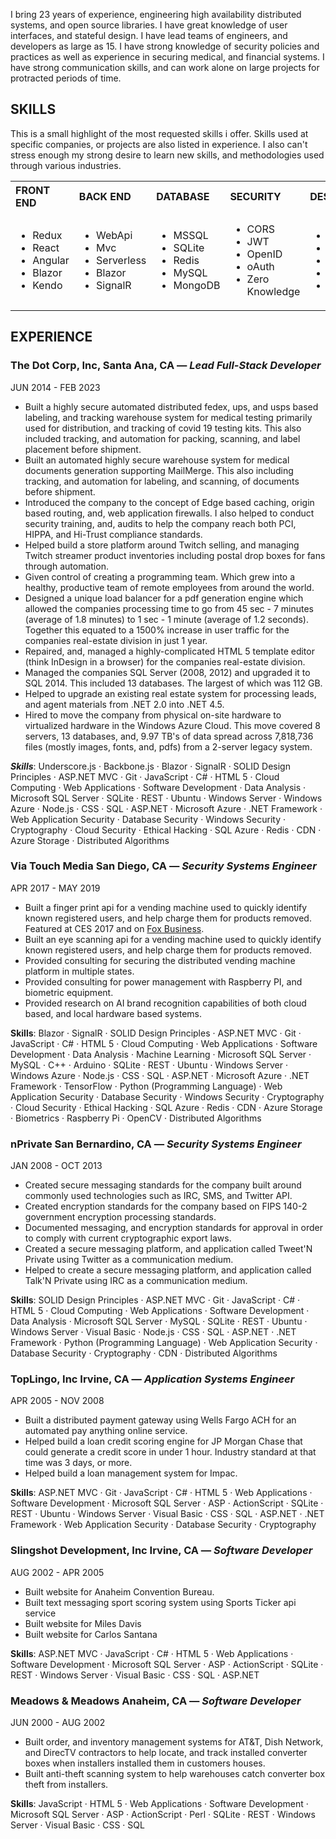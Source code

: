 <p>
I bring 23 years of experience, engineering high availability distributed systems, and open source libraries. I have great knowledge of user interfaces, and stateful design. I have lead teams of engineers, and developers as large as 15. I have strong knowledge of security policies and practices as well as experience in securing medical, and financial systems. I have strong communication skills, and can work alone on large projects for protracted periods of time.
</p>

## SKILLS

This is a small highlight of the most requested skills i offer. Skills used at specific companies, or projects are also listed in experience. I also can't stress enough my strong desire to learn new skills, and methodologies used through various industries.

<table>
  <tbody>
    <tr>
      <th align="left">FRONT END</th>
      <th align="left">BACK END</th>
      <th align="left">DATABASE</th>
      <th align="left">SECURITY</th>
      <th align="left">DESIGN</th>
    </tr>
    <tr>
      <td align="left">
         <ul>
            <li>Redux</li>
            <li>React</li>
            <li>Angular</li>
            <li>Blazor</li>
            <li>Kendo</li>
         </ul>
      </td>
      <td align="left">
         <ul>
            <li>WebApi</li>
            <li>Mvc</li>
            <li>Serverless</li>
            <li>Blazor</li>
            <li>SignalR</li>
         </ul>
      </td>
      <td align="left">
         <ul>
            <li>MSSQL</li>
            <li>SQLite</li>
            <li>Redis</li>
            <li>MySQL</li>
            <li>MongoDB</li>
         </ul>
      </td>
      <td align="left">
         <ul>
            <li>CORS</li>
            <li>JWT</li>
            <li>OpenID</li>
            <li>oAuth</li>
            <li>Zero Knowledge</li>
         </ul>
      </td>
      <td align="left">
         <ul>
            <li>SOLID</li>
            <li>Stateful</li>
            <li>Microservices</li>
            <li>Distributed</li>
            <li>Immutable</li>
         </ul>
      </td>
    </tr>
  </tbody>
</table>

## EXPERIENCE

### **The Dot Corp, Inc,** Santa Ana, CA — *Lead Full-Stack Developer*
JUN 2014 - FEB 2023

* Built a highly secure automated distributed fedex, ups, and usps based labeling, and tracking warehouse system for medical testing primarily used for distribution, and tracking of covid 19 testing kits. This also included tracking, and automation for packing, scanning, and label placement before shipment.
* Built an automated highly secure warehouse system for medical documents generation supporting MailMerge. This also including tracking, and automation for labeling, and scanning, of documents before shipment.
* Introduced the company to the concept of Edge based caching, origin based routing, and, web application firewalls. I also helped to conduct security training, and, audits to help the company reach both PCI, HIPPA, and Hi-Trust compliance standards.
* Helped build a store platform around Twitch selling, and managing Twitch streamer product inventories including postal drop boxes for fans through automation.
* Given control of creating a programming team. Which grew into a healthy, productive team of remote employees from around the world.
* Designed a unique load balancer for a pdf generation engine which allowed the companies processing time to go from 45 sec - 7 minutes (average of 1.8 minutes) to 1 sec - 1 minute (average of 1.2 seconds). Together this equated to a 1500% increase in user traffic for the companies real-estate division in just 1 year.
* Repaired, and, managed a highly-complicated HTML 5 template editor (think InDesign in a browser) for the companies real-estate division.
* Managed the companies SQL Server (2008, 2012) and upgraded it to SQL 2014. This included 13 databases. The largest of which was 112 GB.
* Helped to upgrade an existing real estate system for processing leads, and agent materials from .NET 2.0 into .NET 4.5.
* Hired to move the company from physical on-site hardware to virtualized hardware in the Windows Azure Cloud. This move covered 8 servers, 13 databases, and, 9.97 TB's of data spread across 7,818,736 files (mostly images, fonts, and, pdfs) from a 2-server legacy system.

***Skills***: Underscore.js · Backbone.js · Blazor · SignalR · SOLID Design Principles · ASP.NET MVC · Git · JavaScript · C# · HTML 5 · Cloud Computing · Web Applications · Software Development · Data Analysis · Microsoft SQL Server · SQLite · REST · Ubuntu · Windows Server · Windows Azure · Node.js · CSS · SQL · ASP.NET · Microsoft Azure · .NET Framework · Web Application Security · Database Security · Windows Security · Cryptography · Cloud Security · Ethical Hacking · SQL Azure · Redis · CDN · Azure Storage · Distributed Algorithms

### **Via Touch Media** San Diego, CA — *Security Systems Engineer*
APR 2017 - MAY 2019

* Built a finger print api for a vending machine used to quickly identify known registered users, and help charge them for products removed. Featured at CES 2017 and on [Fox Business](https://video.foxbusiness.com/v/5668531461001#sp=show-clips).
* Built an eye scanning api for a vending machine used to quickly identify known registered users, and help charge them for products removed.
* Provided consulting for securing the distributed vending machine platform in multiple states.
* Provided consulting for  power management with Raspberry PI, and biometric equipment.
* Provided research on AI brand recognition capabilities of both cloud based, and local hardware based systems.

**Skills**: Blazor · SignalR · SOLID Design Principles · ASP.NET MVC · Git · JavaScript · C# · HTML 5 · Cloud Computing · Web Applications · Software Development · Data Analysis · Machine Learning · Microsoft SQL Server · MySQL · C++ · Arduino · SQLite · REST · Ubuntu · Windows Server · Windows Azure · Node.js · CSS · SQL · ASP.NET · Microsoft Azure · .NET Framework · TensorFlow · Python (Programming Language) · Web Application Security · Database Security · Windows Security · Cryptography · Cloud Security · Ethical Hacking · SQL Azure · Redis · CDN · Azure Storage · Biometrics · Raspberry Pi · OpenCV · Distributed Algorithms

### **nPrivate** San Bernardino, CA — *Security Systems Engineer*
JAN 2008 - OCT 2013

* Created secure messaging standards for the company built around commonly used technologies such as IRC, SMS, and Twitter API.
* Created encryption standards for the company based on FIPS 140-2 government encryption processing standards.
* Documented messaging, and encryption standards for approval in order to comply with current cryptographic export laws.
* Created a secure messaging platform, and application called Tweet'N Private using Twitter as a communication medium.
* Helped to create a secure messaging platform, and application called Talk'N Private using IRC as a communication medium.

**Skills**: SOLID Design Principles · ASP.NET MVC · Git · JavaScript · C# · HTML 5 · Cloud Computing · Web Applications · Software Development · Data Analysis · Microsoft SQL Server · MySQL · SQLite · REST · Ubuntu · Windows Server · Visual Basic · Node.js · CSS · SQL · ASP.NET · .NET Framework · Python (Programming Language) · Web Application Security · Database Security · Cryptography · CDN · Distributed Algorithms

### **TopLingo, Inc** Irvine, CA — *Application Systems Engineer*
APR 2005 - NOV 2008

* Built a distributed payment gateway using Wells Fargo ACH for an automated pay anything online service.
* Helped build a loan credit scoring engine for JP Morgan Chase that could generate a credit score in under 1 hour. Industry standard at that time was 3 days, or more.
* Helped build a loan management system for Impac.

**Skills**: ASP.NET MVC · Git · JavaScript · C# · HTML 5 · Web Applications · Software Development · Microsoft SQL Server · ASP · ActionScript · SQLite · REST · Ubuntu · Windows Server · Visual Basic · CSS · SQL · ASP.NET · .NET Framework · Web Application Security · Database Security · Cryptography

### **Slingshot Development, Inc** Irvine, CA — *Software Developer*
AUG 2002 - APR 2005

* Built website for Anaheim Convention Bureau.
* Built text messaging sport scoring system using Sports Ticker api service
* Built website for Miles Davis
* Built website for Carlos Santana

**Skills**: ASP.NET MVC · JavaScript · C# · HTML 5 · Web Applications · Software Development · Microsoft SQL Server · ASP · ActionScript · SQLite · REST · Windows Server · Visual Basic · CSS · SQL · ASP.NET

### **Meadows & Meadows** Anaheim, CA — *Software Developer*
JUN 2000 - AUG 2002

* Built order, and inventory management systems for AT&T, Dish Network, and DirecTV contractors to help locate, and track installed converter boxes when installers installed them in customers houses.
* Built anti-theft scanning system to help warehouses catch converter box theft from installers.

**Skills**: JavaScript · HTML 5 · Web Applications · Software Development · Microsoft SQL Server · ASP · ActionScript · Perl · SQLite · REST · Windows Server · Visual Basic · CSS · SQL
